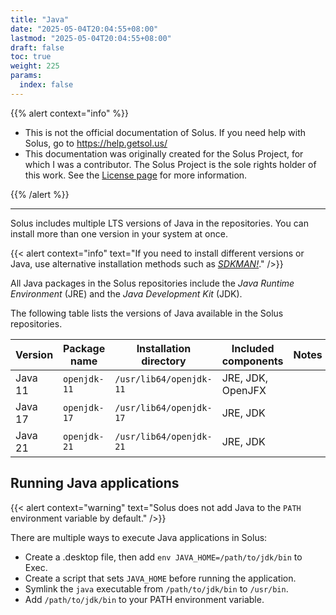 ```yaml
---
title: "Java"
date: "2025-05-04T20:04:55+08:00"
lastmod: "2025-05-04T20:04:55+08:00"
draft: false
toc: true
weight: 225
params:
  index: false
---
```


{{% alert context="info" %}}

- This is not the official documentation of Solus. If you need help with Solus, go to https://help.getsol.us/
- This documentation was originally created for the Solus Project, for which I was a contributor. The Solus Project is the sole rights holder of this work. See the [License page](/docs/license) for more information.

{{% /alert %}}

---

Solus includes multiple LTS versions of Java in the repositories. You can install more than one version in your system at once.

{{< alert context="info" text="If you need to install different versions or Java, use alternative installation methods such as [_SDKMAN!_](https://sdkman.io/)." />}}

All Java packages in the Solus repositories include the _Java Runtime Environment_ (JRE) and the _Java Development Kit_ (JDK).

The following table lists the versions of Java available in the Solus repositories.

| Version | Package name | Installation directory  | Included components | Notes |
| ------- | ------------ | ----------------------- | ------------------- | ----- |
| Java 11 | `openjdk-11` | `/usr/lib64/openjdk-11` | JRE, JDK, OpenJFX   |       |
| Java 17 | `openjdk-17` | `/usr/lib64/openjdk-17` | JRE, JDK            |       |
| Java 21 | `openjdk-21` | `/usr/lib64/openjdk-21` | JRE, JDK            |       |

## Running Java applications

{{< alert context="warning" text="Solus does not add Java to the `PATH` environment variable by default." />}}

There are multiple ways to execute Java applications in Solus:

- Create a .desktop file, then add `env JAVA_HOME=/path/to/jdk/bin` to Exec.
- Create a script that sets `JAVA_HOME` before running the application.
- Symlink the `java` executable from `/path/to/jdk/bin` to `/usr/bin`.
- Add `/path/to/jdk/bin` to your PATH environment variable.
